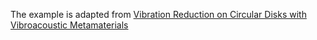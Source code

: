 The example is adapted from [Vibration Reduction on Circular Disks with Vibroacoustic Metamaterials](https://doi.org/10.3390/app14114637)

